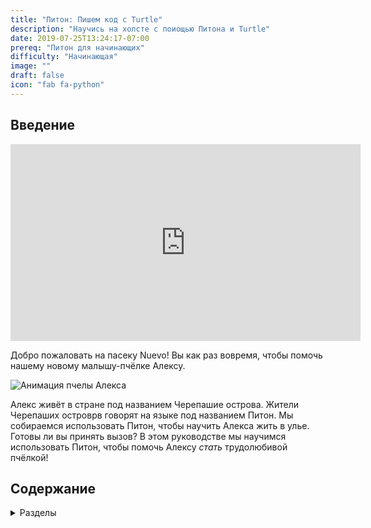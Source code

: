 ```yaml
---
title: "Питон: Пишем код с Turtle"
description: "Научись на холсте с поиощью Питона и Turtle"
date: 2019-07-25T13:24:17-07:00
prereq: "Питон для начинающих"
difficulty: "Начинающая"
image: ""
draft: false
icon: "fab fa-python"
---
```


## Введение

<p style="text-align: center;"><iframe width="560" height="315" src="https://www.youtube.com/embed/uw8_cEooILM" frameborder="0" allow="accelerometer; autoplay; clipboard-write; encrypted-media; gyroscope; picture-in-picture" allowfullscreen></iframe></p>

Добро пожаловать на пасеку Nuevo! Вы как раз вовремя, чтобы помочь нашему новому малышу-пчёлке Алексу.

![Анимация пчелы Алекса](https://media1.giphy.com/media/ozjz5omKqJYex8CaDV/giphy.gif)

Алекс живёт в стране под названием Черепашиe островa. Жители Черепаших островрв говорят на языке под названием Питон. Мы собираемся использовать Питон, чтобы научить Алекса жить в улье. Готовы ли вы принять вызов? В этом руководстве мы научимся использовать Питон, чтобы помочь Алексу *стать* трудолюбивой пчёлкой!

## Содержание
<details>
<summary>Разделы</summary>
{{% children /%}}
</details>